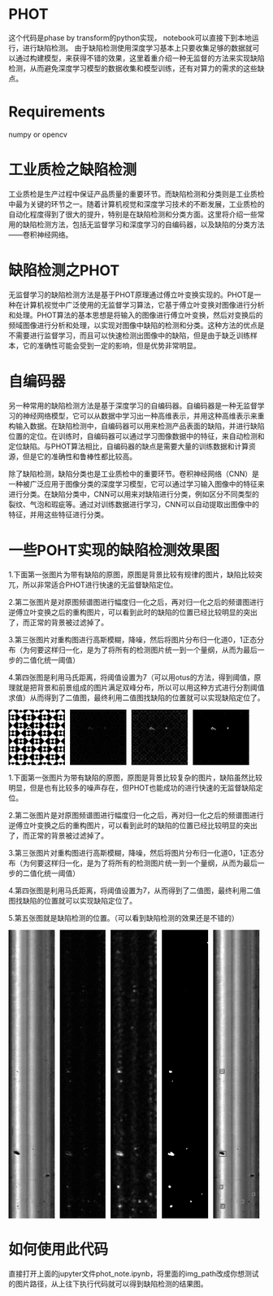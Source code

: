 # PHOT
这个代码是phase by transform的python实现，
notebook可以直接下到本地运行，进行缺陷检测。
由于缺陷检测使用深度学习基本上只要收集足够的数据就可以通过构建模型，来获得不错的效果，这里着重介绍一种无监督的方法来实现缺陷检测，从而避免深度学习模型的数据收集和模型训练，还有对算力的需求的这些缺点。

# Requirements
numpy or opencv

# **工业质检之缺陷检测**
工业质检是生产过程中保证产品质量的重要环节。而缺陷检测和分类则是工业质检中最为关键的环节之一。随着计算机视觉和深度学习技术的不断发展，工业质检的自动化程度得到了很大的提升，特别是在缺陷检测和分类方面。这里将介绍一些常用的缺陷检测方法，包括无监督学习和深度学习的自编码器，以及缺陷的分类方法——卷积神经网络。

# **缺陷检测之PHOT**
无监督学习的缺陷检测方法是基于PHOT原理通过傅立叶变换实现的。PHOT是一种在计算机视觉中广泛使用的无监督学习算法，它基于傅立叶变换对图像进行分析和处理。PHOT算法的基本思想是将输入的图像进行傅立叶变换，然后对变换后的频域图像进行分析和处理，以实现对图像中缺陷的检测和分类。这种方法的优点是不需要进行监督学习，而且可以快速检测出图像中的缺陷，但是由于缺乏训练样本，它的准确性可能会受到一定的影响，但是优势非常明显。

# **自编码器**
另一种常用的缺陷检测方法是基于深度学习的自编码器。自编码器是一种无监督学习的神经网络模型，它可以从数据中学习出一种高维表示，并用这种高维表示来重构输入数据。在缺陷检测中，自编码器可以用来检测产品表面的缺陷，并进行缺陷位置的定位。在训练时，自编码器可以通过学习图像数据中的特征，来自动检测和定位缺陷。与PHOT算法相比，自编码器的缺点是需要大量的训练数据和计算资源，但是它的准确性和鲁棒性都比较高。

除了缺陷检测，缺陷分类也是工业质检中的重要环节。卷积神经网络（CNN）是一种被广泛应用于图像分类的深度学习模型，它可以通过学习输入图像中的特征来进行分类。在缺陷分类中，CNN可以用来对缺陷进行分类，例如区分不同类型的裂纹、气泡和瑕疵等。通过对训练数据进行学习，CNN可以自动提取出图像中的特征，并用这些特征进行分类。

# **一些POHT实现的缺陷检测效果图**
1.下面第一张图片为带有缺陷的原图，原图是背景比较有规律的图片，缺陷比较突兀，所以非常适合PHOT进行快速的无监督缺陷定位。

2.第二张图片是对原图频谱图进行幅度归一化之后，再对归一化之后的频谱图进行逆傅立叶变换之后的重构图片，可以看到此时的缺陷的位置已经比较明显的突出了，而正常的背景被过滤掉了。

3.第三张图片对重构图进行高斯模糊，降噪，然后将图片分布归一化道0，1正态分布（为何要这样归一化，是为了将所有的检测图片统一到一个量纲，从而为最后一步的二值化统一阈值）

4.第四张图是利用马氏距离，将阈值设置为7（可以用otus的方法，得到阈值，原理就是把背景和前景组成的图片满足双峰分布，所以可以用这种方式进行分割阈值求值）从而得到了二值图，最终利用二值图找缺陷的位置就可以实现缺陷定位了。
<div style="display:flex">
    <img src="./images/temp.png" style="width:22%;margin-right:10px"/>
    <img src="./images/temp_restruct_from_ft.png" style="width:22%;margin-right:10px"/>
    <img src="./images/temp_after_blur_norm.png" style="width:22%;margin-right:10px"/>
    <img src="./images/temp_binary.png" style="width:22%"/>
</div>


1.下面第一张图片为带有缺陷的原图，原图是背景比较复杂的图片，缺陷虽然比较明显，但是也有比较多的噪声存在，但PHOT也能成功的进行快速的无监督缺陷定位。

2.第二张图片是对原图频谱图进行幅度归一化之后，再对归一化之后的频谱图进行逆傅立叶变换之后的重构图片，可以看到此时的缺陷的位置已经比较明显的突出了，而正常的背景被过滤掉了。

3.第三张图片对重构图进行高斯模糊，降噪，然后将图片分布归一化道0，1正态分布（为何要这样归一化，是为了将所有的检测图片统一到一个量纲，从而为最后一步的二值化统一阈值）

4.第四张图是利用马氏距离，将阈值设置为7，从而得到了二值图，最终利用二值图找缺陷的位置就可以实现缺陷定位了。

5.第五张图就是缺陷检测的位置。（可以看到缺陷检测的效果还是不错的）
<div style="display:flex">
    <img src="./images/rail_1.jpeg" style="width:18%;margin-right:10px"/>
    <img src="./images/rail_1_ft_retruct.jpeg" style="width:18%;margin-right:10px"/>
    <img src="./images/rail_1_after_blur.jpeg" style="width:18%;margin-right:10px"/>
    <img src="./images/rail_1_binary.jpeg" style="width:18%;margin-right:10px"/>
    <img src="./images/rail_1_detect.jpeg" style="width:18%"/>
</div>



# **如何使用此代码**
直接打开上面的jupyter文件phot_note.ipynb，将里面的img_path改成你想测试的图片路径，从上往下执行代码就可以得到缺陷检测的结果图。
